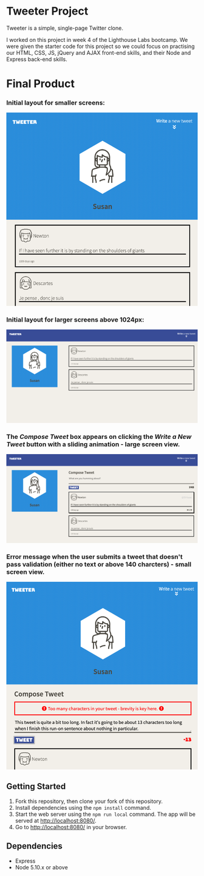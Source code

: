 # Tweeter Project

Tweeter is a simple, single-page Twitter clone.

I worked on this project in week 4 of the Lighthouse Labs bootcamp. We were given the starter code for this project so we could focus on practising our HTML, CSS, JS, jQuery and AJAX front-end skills, and their Node and Express back-end skills.

# Final Product

### Initial layout for smaller screens:
![Initial layout for smaller screens:](https://github.com/susan-wz/tweeter/blob/master/docs/Screenshot%202019-12-19%2014.05.19.png?raw=true)

### Initial layout for larger screens above 1024px:
![Initial layout for larger screens above 1024px:](https://github.com/susan-wz/tweeter/blob/master/docs/Screenshot%202019-12-19%2014.05.35.png?raw=true)

### The *Compose Tweet* box appears on clicking the *Write a New Tweet* button with a sliding animation - large screen view. 
![The *Compose Tweet* box appears on clicking the *Write a New Tweet* button with a sliding animation - large screen view. ](https://github.com/susan-wz/tweeter/blob/master/docs/Screenshot%202019-12-19%2014.05.49.png?raw=true)

### Error message when the user submits a tweet that doesn't pass validation (either no text or above 140 charcters) - small screen view.
![Error message when the user submits a tweet that doesn't pass validation (either no text or above 140 charcters) - small screen view.](https://github.com/susan-wz/tweeter/blob/master/docs/Screenshot%202019-12-19%2014.07.12.png?raw=true)

## Getting Started

1. Fork this repository, then clone your fork of this repository.
2. Install dependencies using the `npm install` command.
3. Start the web server using the `npm run local` command. The app will be served at <http://localhost:8080/>.
4. Go to <http://localhost:8080/> in your browser.

## Dependencies

- Express
- Node 5.10.x or above
